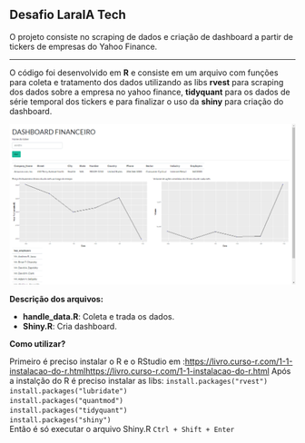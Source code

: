 ## Desafio LaraIA Tech

O projeto consiste no scraping de dados e criação de dashboard a partir de tickers de empresas do Yahoo Finance.
<hr>

O código foi desenvolvido em **R** e consiste em um arquivo com funções para coleta e tratamento dos dados utilizando as libs  **rvest** para scraping dos dados sobre a empresa no yahoo finance, **tidyquant** para os dados de série temporal dos tickers e para finalizar o uso da **shiny** para criação do dashboard.  

![Dashboard](print.png)

**Descrição dos arquivos:**
 - **handle_data.R**: Coleta e trada os dados.
 - **Shiny.R**: Cria dashboard.
</hr>

**Como utilizar?**  

Primeiro é preciso instalar o R e o RStudio em :https://livro.curso-r.com/1-1-instalacao-do-r.htmlhttps://livro.curso-r.com/1-1-instalacao-do-r.html
Após a instalção do R é preciso instalar as libs:
``install.packages("rvest")``  
``install.packages("lubridate")``    
``install.packages("quantmod")``  
``install.packages("tidyquant") ``  
``install.packages("shiny")``  
Então é só executar o arquivo Shiny.R ``Ctrl + Shift + Enter``



